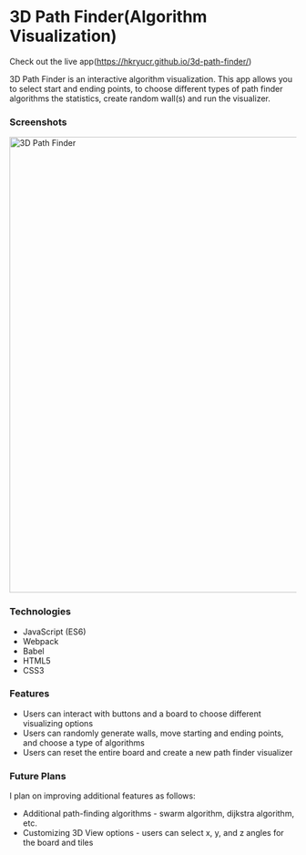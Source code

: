 # 3D Path Finder(Algorithm Visualization)

Check out the live app(https://hkryucr.github.io/3d-path-finder/)

3D Path Finder is an interactive algorithm visualization. This app allows you to select start and ending points, to choose different types of path finder algorithms the statistics, create random wall(s) and run the visualizer.

### Screenshots

<img src="./img/Path_Finder.gif?raw=true" width="800px" alt="3D Path Finder">

### Technologies
- JavaScript (ES6)
- Webpack
- Babel
- HTML5
- CSS3

### Features
- Users can interact with buttons and a board to choose different visualizing options
- Users can randomly generate walls, move starting and ending points, and choose a type of algorithms
- Users can reset the entire board and create a new path finder visualizer


### Future Plans
I plan on improving additional features as follows:
- Additional path-finding algorithms - swarm algorithm, dijkstra algorithm, etc.
- Customizing 3D View options - users can select x, y, and z angles for the board and tiles
